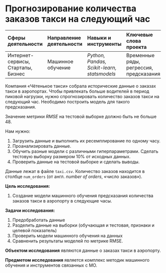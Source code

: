 # Прогнозирование количества заказов такси на следующий час
|Сферы деятельности|Направление деятельности|Навыки и инструменты|Ключевые слова проекта|Статус проекта| 
|:-----------------|:-----------------------|:-------------------|:---------------------|:-------------:|
|Интернет-сервисы, Стартапы, Бизнес|Машинное обучение|*Python, Pandas, Scikit-learn, statsmodels*|Временные ряды, регрессия, предсказания|Завершен|

Компания «Чётенькое такси» собрала исторические данные о заказах такси в аэропортах. Чтобы привлекать больше водителей в период пиковой нагрузки, нужно спрогнозировать количество заказов такси на следующий час. Неободимо построить модель для такого предсказания.

Значение метрики *RMSE* на тестовой выборке должно быть не больше 48.

Нам нужно:

1. Загрузить данные и выполнить их ресемплирование по одному часу.
2. Проанализировать данные.
3. Обучить разные модели с различными гиперпараметрами. Сделать тестовую выборку размером 10% от исходных данных.
4. Проверить данные на тестовой выборке и сделать выводы.


Данные лежат в файле `taxi.csv`. Количество заказов находится в столбце `num_orders` (от англ. *number of orders*, «число заказов»).

**Цель исследования:** 
1. Создание модели машинного обучения предсказания количества заказов такси в аэропорту в следующие часы.

**Задачи исследования:**
1. Предобработать данные
2. Разделить данные на выборки (обучающая и тестовая, признаки и целевой показатель)
3. Проверить модели машинного обучения на данных
4. Сравненить результаты моделей по метрике RMSE.

**Объектом исследования** являются данные о заказах такси в аэропорту.

**Предметом исследования** является комплекс методик машинного обучения и инструментов связанных с МО.

